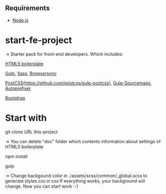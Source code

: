 ## Requirements
* [Node.js](https://nodejs.org) 

# start-fe-project
-> Starter pack for front-end developers. Which includes:

[HTML5 boilerplate](https://html5boilerplate.com)


[Gulp](https://gulpjs.com),
[Sass](https://sass-lang.com),
[Browsersync](https://www.browsersync.io)


[PostCSS](https://github.com/postcss/postcss#articles)(https://github.com/postcss/gulp-postcss),
[Gulp-Sourcemaps](https://github.com/gulp-sourcemaps/gulp-sourcemaps),
[Autoprefixer](https://github.com/postcss/autoprefixer#gulp)


[Bootstrap](https://getbootstrap.com)

# Start with
git clone URL this-project

-> You can delete "doc" folder which contents information about settings of HTML5 boilerplate

npm install 

gulp

-> Change backgound color in ./assets/scss/common/_global.scss to generate styles.css in css 
If everything works, your background will change. 
Now you can start work :-)